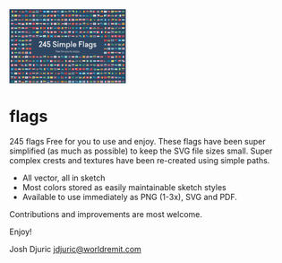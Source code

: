 <img width="208" height="132" src="masthead.jpg" title="245 Simple Flags">

# flags

245 flags Free for you to use and enjoy. These flags have been super simplified (as much as possible) to keep the SVG file sizes small. Super complex crests and textures have been re-created using simple paths.

- All vector, all in sketch
- Most colors stored as easily maintainable sketch styles
- Available to use immediately as PNG (1-3x), SVG and PDF.

Contributions and improvements are most welcome.

Enjoy!

Josh Djuric
jdjuric@worldremit.com
